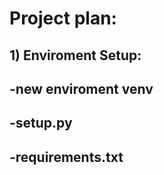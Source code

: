 # Project plan:

## 1) Enviroment Setup:

##   -new enviroment venv

##   -setup.py

##   -requirements.txt



